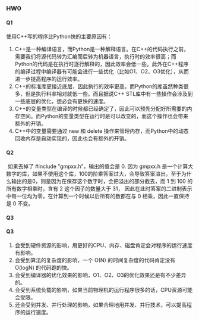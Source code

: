 ### HW0

#### Q1

使用C++写的程序比Python快的主要原因有：

1. C++是一种编译语言，而Python是一种解释语言。在C++的代码执行之前，需要我们将源代码转为汇编而后转为机器语言，执行时的效率很高；而Python的代码是在执行时逐行解释的，因此效率会低一些。此外在C++程序的编译过程中编译器有可能会进行一些优化（比如O1、O2、O3优化），从而进一步提高程序的运行效率。
2. C++的标准库更接近底层，因此执行的效率更高。而Python的库虽然种类很多，但是执行料率相对就低一些。而且据说C++ STL库中有一些操作会涉及到一些底层的优化，想必会有更快的速度。
3. C++的变量类型在编译的时候都已经确定了，因此可以预先分配好所需要的内存空间。而Python的变量类型在运行时是可以改变的，而这个操作也会带来额外的开销。
4. C++中的变量需要通过 new 和 delete 操作来管理内存，而Python中的动态回收内存是自动实现的，因此也会有额外的开销。

#### Q2

​		如果去掉了 #include "gmpxx.h"，输出的值会是 0. 因为 gmpxx.h 是一个计算大数字的库，如果不使用这个库，100的阶乘答案过大，会导致答案溢出。至于为什么输出的是0，则是因为在保存这个数字时，会把溢出的部分截去，而 1 到 100 的所有数字相乘时，含有 2 这个因子的数量大于 31， 因此在此时答案的二进制表示中每一位均为零，在计算到一个时候以后所有的数都在与 0 相乘，因此一直保持是 0 不变。

#### Q3

#### Q3

1. 会受到硬件资源的影响，用更好的CPU、内存、磁盘肯定会对程序的运行速度有影响。
2. 会受到算法的复杂度的影响，一个 O(N) 的时间复杂度的代码肯定没有 O(logN) 的代码跑的快。
3. 会受到编译器的优化效果的影响，O1、O2、O3的优化效果还是有不少差异的。
4. 会受到系统负载的影响，如果当前物理机的运行程序很多的话，CPU资源可能会受限。
5. 还会受到并发、并行处理的影响，如果合理地用并发、并行技术，可以提高程序的运行速度。
